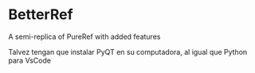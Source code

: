 # BetterRef
A semi-replica of PureRef with added features


Talvez tengan que instalar PyQT en su computadora, al igual que Python para VsCode

